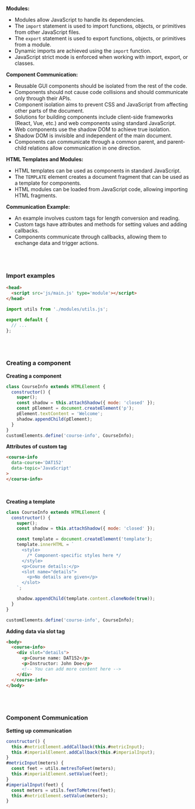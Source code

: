 
**Modules:**
- Modules allow JavaScript to handle its dependencies.
- The `import` statement is used to import functions, objects, or primitives from other JavaScript files.
- The `export` statement is used to export functions, objects, or primitives from a module.
- Dynamic imports are achieved using the `import` function.
- JavaScript strict mode is enforced when working with import, export, or classes.

**Component Communication:**
- Reusable GUI components should be isolated from the rest of the code.
- Components should not cause code collisions and should communicate only through their APIs.
- Component isolation aims to prevent CSS and JavaScript from affecting other parts of the document.
- Solutions for building components include client-side frameworks (React, Vue, etc.) and web components using standard JavaScript.
- Web components use the shadow DOM to achieve true isolation.
- Shadow DOM is invisible and independent of the main document.
- Components can communicate through a common parent, and parent-child relations allow communication in one direction.

**HTML Templates and Modules:**
- HTML templates can be used as components in standard JavaScript.
- The `TEMPLATE` element creates a document fragment that can be used as a template for components.
- HTML modules can be loaded from JavaScript code, allowing importing HTML fragments.

**Communication Example:**
- An example involves custom tags for length conversion and reading.
- Custom tags have attributes and methods for setting values and adding callbacks.
- Components communicate through callbacks, allowing them to exchange data and trigger actions.

<br/><br/>

### Import examples
```html
<head>
  <script src='js/main.js' type='module'></script>
</head>
```

```js
import utils from './modules/utils.js';
```

```js
export default {
  // ...
};
```

<br/><br/>


### Creating a component
**Creating a component**
```js
class CourseInfo extends HTMLElement {
  constructor() {
    super();
    const shadow = this.attachShadow({ mode: 'closed' });
    const pElement = document.createElement('p');
    pElement.textContent = 'Welcome';
    shadow.appendChild(pElement);
  }
}
customElements.define('course-info', CourseInfo);
```

**Attributes of custom tag**
```html
<course-info
  data-course='DAT152'
  data-topic='JavaScript'
>
</course-info>
```

<br/>

**Creating a template**
```js
class CourseInfo extends HTMLElement {
  constructor() {
    super();
    const shadow = this.attachShadow({ mode: 'closed' });

    const template = document.createElement('template');
    template.innerHTML = `
      <style>
        /* Component-specific styles here */
      </style>
      <p>Course details:</p>
      <slot name="details">
        <p>No details are given</p>
      </slot>
    `;

    shadow.appendChild(template.content.cloneNode(true));
  }
}

customElements.define('course-info', CourseInfo);
```

**Adding data via slot tag**
```html
<body>
  <course-info>
    <div slot="details">
      <p>Course name: DAT152</p>
      <p>Instructor: John Doe</p>
      <!-- You can add more content here -->
    </div>
  </course-info>
</body>
```

<br/><br/>

### Component Communication
**Setting up communication**
```js
constructor() {
  this.#metricElement.addCallback(this.#metricInput);
  this.#imperialElement.addCallback(this.#imperialInput);
}
#metricInput(meters) {
  const feet = utils.metresToFeet(meters);
  this.#imperialElement.setValue(feet);
}
#imperialInput(feet) {
  const meters = utils.feetToMetres(feet);
  this.#metricElement.setValue(meters);
}
```







